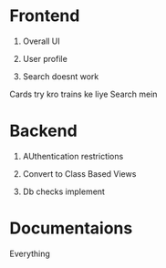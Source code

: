 # Frontend

1. Overall UI

2. User profile

3. Search doesnt work

Cards try kro trains ke liye Search mein


# Backend

1. AUthentication restrictions

2. Convert to Class Based Views

3. Db checks implement

# Documentaions

Everything